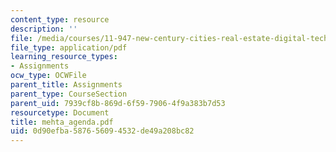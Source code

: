 ```yaml
---
content_type: resource
description: ''
file: /media/courses/11-947-new-century-cities-real-estate-digital-technology-and-design-fall-2004/0d90efba587656094532de49a208bc82_mehta_agenda.pdf
file_type: application/pdf
learning_resource_types:
- Assignments
ocw_type: OCWFile
parent_title: Assignments
parent_type: CourseSection
parent_uid: 7939cf8b-869d-6f59-7906-4f9a383b7d53
resourcetype: Document
title: mehta_agenda.pdf
uid: 0d90efba-5876-5609-4532-de49a208bc82
---
```

